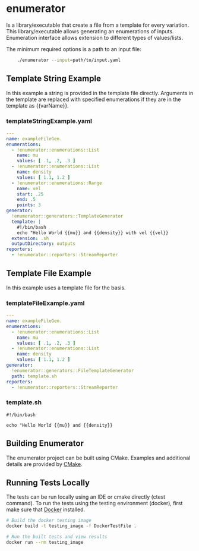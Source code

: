 # enumerator
Is a library/executable that create a file from a template for every variation. This library/executable allows generating an enumerations of inputs. Enumeration interface allows extension to different types of values/lists.

The minimum required options is a path to an input file:

```bash
    ./enumerator --input=path/to/input.yaml
```

## Template String Example
In this example a string is provided in the template file directly.  Arguments in the template are replaced with specified enumerations if they are in the template as {{varName}}.

### templateStringExample.yaml
```yaml
---
name: exampleFileGen.
enumerations:
  - !enumerator::enumerations::List
    name: mu
    values: [ .1, .2, .3 ]
  - !enumerator::enumerations::List
    name: density
    values: [ 1.1, 1.2 ]
  - !enumerator::enumerations::Range
    name: vel
    start: .25
    end: .5
    points: 3
generator:
  !enumerator::generators::TemplateGenerator
  template: |
    #!/bin/bash
    echo "Hello World {{mu}} and {{density}} with vel {{vel}}
  extension: .sh
  outputDirectory: outputs
reporters:
  - !enumerator::reporters::StreamReporter
```


## Template File Example
In this example uses a template file for the basis.

### templateFileExample.yaml
```yaml
---
name: exampleFileGen.
enumerations:
  - !enumerator::enumerations::List
    name: mu
    values: [ .1, .2, .3 ]
  - !enumerator::enumerations::List
    name: density
    values: [ 1.1, 1.2 ]
generator:
  !enumerator::generators::FileTemplateGenerator
  path: template.sh
reporters:
  - !enumerator::reporters::StreamReporter
```

### template.sh
```shell
#!/bin/bash

echo "Hello World {{mu}} and {{density}}
```

## Building Enumerator
The enumerator project can be built using CMake.  Examples and additional details are provided by [CMake](https://cmake.org/runningcmake/).  

## Running Tests Locally
The tests can be run locally using an IDE or cmake directly (ctest command).  To run the tests using the testing environment (docker), first make sure that [Docker](https://www.docker.com) installed.

```bash
# Build the docker testing image
docker build -t testing_image -f DockerTestFile .

# Run the built tests and view results
docker run --rm testing_image 

```